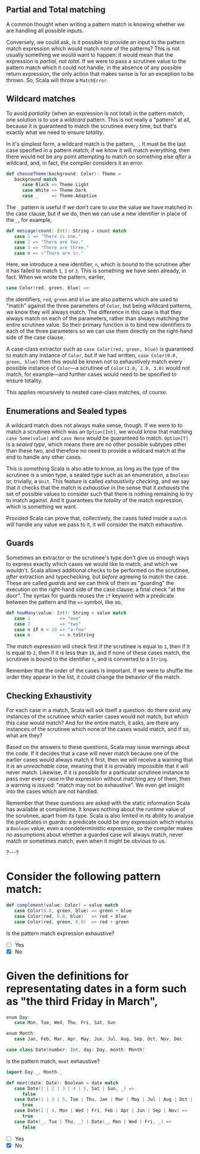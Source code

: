 ## Partial and Total matching

A common thought when writing a pattern match is knowing whether we are handling all possible inputs.

Conversely, we could ask, is it possible to provide an input to the pattern match expression which would match
_none_ of the patterns? This is not usually something we would want to happen: it would mean that the expression
is _partial_, not _total_. If we were to pass a scrutinee value to the pattern match which it could not handle,
in the absence of any possible return expression, the only action that makes sense is for an exception to be thrown.
So, Scala will throw a `MatchError`.

## Wildcard matches

To avoid _partiality_ (when an expression is not total) in the pattern match, one solution is to use a
_wildcard_ pattern. This is not really a "pattern" at all, because it is guaranteed to match the scrutinee every
time, but that's exactly what we need to ensure _totality_.

In it's simplest form, a wildcard match is the pattern, `_`. It must be the last case specified in a pattern
match; if we know it will match everything, then there would not be any point attempting to match on something
else _after_ a wildcard, and, in fact, the compiler considers it an error.
```scala
def chooseTheme(background: Color): Theme =
   background match
      case Black => Theme.Light
      case White => Theme.Dark
      case _     => Theme.Adaptive
```

The `_` pattern is useful if we don't care to _use_ the value we have matched in the case clause, but if we do,
then we can use a new identifier in place of the `_`, for example,
```scala
def message(count: Int): String = count match
   case 1 => "There is one."
   case 2 => "There are two."
   case 3 => "There are three."
   case n => s"There are $n."
```

Here, we introduce a new identifier, `n`, which is bound to the scrutinee after it has failed to match `1`, `2`
or `3`. This is something we have seen already, in fact. When we wrote the pattern, earlier,
```scala
case Color(red, green, blue) =>
```
the identifiers, `red`, `green` and `blue` are also patterns which are used to "match" against the three
parameters of `Color`, but being wildcard patterns, we know they will always match. The difference in this case
is that they always match on each of the parameters, rather than always matching the entire scrutinee value. So
their primary function is to bind new identifiers to each of the three parameters so we can use them directly on
the right-hand side of the case clause.

A case-class extractor such as `case Color(red, green, blue)` is guaranteed to match any instance of `Color`,
but if we had written, `case Color(0.0, green, blue)` then this would be known not to exhaustively match every
possible instance of `Color`—a scrutinee of `Color(1.0, 2.0, 3.0)` would not match, for example—and further
cases would need to be specified to ensure totality.

This applies recursively to nested case-class matches, of course.

## Enumerations and Sealed types

A wildcard match does not always make sense, though. If we were to to match a scrutinee which was an
`Option[Int]`, we would know that matching `case Some(value)` and `case None` would be guaranteed to match.
`Option[T]` is a _sealed type_, which means there are no other possible subtypes other than these two, and
therefore no need to provide a wildcard match at the end to handle any other cases.

This is something Scala is also able to know, as long as the type of the scrutinee is a union type, a sealed
type such as an enumeration, a `Boolean` or, trivially, a `Unit`. This feature is called
_exhaustivity checking_, and we say that it checks that the match is _exhaustive_ in the sense that it
_exhausts_ the set of possible values to consider such that there is nothing remaining to try to match against.
And it guarantees the _totality_ of the match expression, which is something we want.

Provided Scala can prove that, collectively, the cases listed inside a `match` will handle any value we pass to
it, it will consider the match exhaustive.

## Guards

Sometimes an extractor or the scrutinee's type don't give us enough ways to express exactly which cases we would
like to match, and which we wouldn't. Scala allows additional checks to be performed on the scrutinee, _after_
extraction and typechecking, but _before_ agreeing to match the case. These are called _guards_ and we can think
of them as "guarding" the execution on the right-hand side of the case clause; a final check "at the door". The
syntax for guards reuses the `if` keyword with a predicate between the pattern and the `=>` symbol, like so,
```scala
def howMany(value: Int): String = value match
   case 1           => "one"
   case 2           => "two"
   case n if n < 10 => "a few"
   case n           => n.toString
```

The match expression will check first if the scrutinee is equal to `1`, then if it is equal to `2`, then if it
is less than `10`, and if none of these cases match, the scrutinee is bound to the identifier `n`, and is
converted to a `String`.

Remember that the order of the cases is important. If we were to shuffle the order they appear in the list, it
could change the behavior of the match.

## Checking Exhaustivity

For each case in a match, Scala will ask itself a question: do there exist any instances of the scrutinee which
earlier cases would not match, but which this case would match? And for the entire match, it asks, are there
any instances of the scrutinee which none of the cases would match, and if so, what are they?

Based on the answers to these questions, Scala may issue warnings about the code. If it decides that a case
will never match because one of the earlier cases would always match it first, then we will receive a warning
that it is an _unreachable case_, meaning that it is provably impossible that it will never match. Likewise, if
it is possible for a particular scrutinee instance to pass over every case in the expression without matching
any of them, then a warning is issued: "match may not be exhaustive". We even get insight into the cases which
are not handled.

Remember that these questions are asked with the static information Scala has available at compiletime. It
knows nothing about the runtime value of the scrutinee, apart from its type. Scala is also limited in its
ability to analyse the predicates in guards: a predicate could be _any_ expression which returns a `Boolean`
value, even a nondeterministic expression, so the compiler makes no assumptions about whether a guarded case
will always match, never match or sometimes match, even when it might be obvious to us.

?---?

# Consider the following pattern match:

```scala
def complement(value: Color) = value match
   case Color(0.0, green, blue) => green + blue
   case Color(red, 0.0, blue)   => red + blue
   case Color(red, green, 0.0)  => red + green
```

Is the pattern match expression exhaustive?

- [ ] Yes
- [X] No

# Given the definitions for representating dates in a form such as "the third Friday in March",

```scala
enum Day:
   case Mon, Tue, Wed, Thu, Fri, Sat, Sun

enum Month:
   case Jan, Feb, Mar, Apr, May, Jun, Jul, Aug, Sep, Oct, Nov, Dec

case class Date(number: Int, day: Day, month: Month)
```

Is the pattern match, `meet` exhaustive?

```scala
import Day._, Month._

def meet(date: Date): Boolean = date match
   case Date(1 | 2 | 3 | 4 | 5, Sat | Sun, _) =>
      false
   case Date(1 | 3 | 5, Tue | Thu, Jan | Mar | May | Jul | Aug | Oct | Dec) =>
      true
   case Date(2 | 4, Mon | Wed | Fri, Feb | Apr | Jun | Sep | Nov) =>
      true
   case Date(_, Tue | Thu, _) | Date(_, Mon | Wed | Fri, _) =>
      false
```

- [ ] Yes
- [X] No
